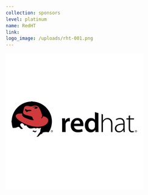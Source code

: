 ```yaml
---
collection: sponsors
level: platinum
name: RedHT
link:
logo_image: /uploads/rht-001.png
---
```



![](/uploads/versions/rht-001---x----360-360x---.png)